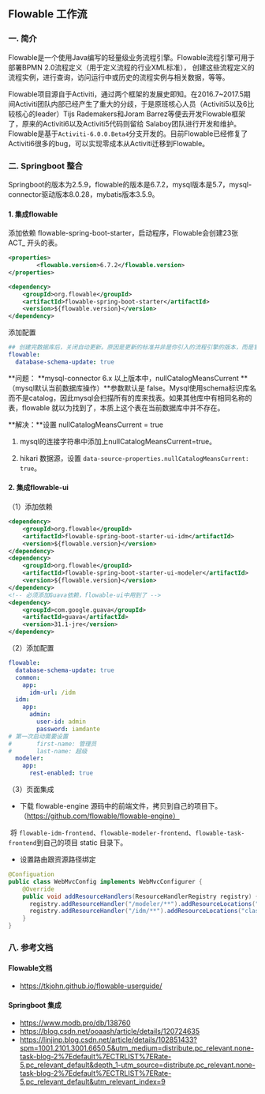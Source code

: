 ## Flowable 工作流

### 一. 简介

Flowable是一个使用Java编写的轻量级业务流程引擎。Flowable流程引擎可用于部署BPMN 2.0流程定义（用于定义流程的行业XML标准）， 创建这些流程定义的流程实例，进行查询，访问运行中或历史的流程实例与相关数据，等等。

Flowable项目源自于Activiti，通过两个框架的发展史即知。在2016.7~2017.5期间Activiti团队内部已经产生了重大的分歧，于是原班核心人员（Activiti5以及6比较核心的leader）Tijs Rademakers和Joram Barrez等便去开发Flowable框架了，原来的Activiti6以及Activiti5代码则留给 Salaboy团队进行开发和维护。Flowable是基于`Activiti-6.0.0.Beta4`分支开发的。目前Flowable已经修复了Activiti6很多的bug，可以实现零成本从Activiti迁移到Flowable。

### 二. Springboot 整合

Springboot的版本为2.5.9，flowable的版本是6.7.2，mysql版本是5.7，mysql-connector驱动版本8.0.28，mybatis版本3.5.9。

#### 1. 集成flowable

添加依赖 flowable-spring-boot-starter，启动程序，Flowable会创建23张 ACT_ 开头的表。

```xml
<properties>
		<flowable.version>6.7.2</flowable.version>
</properties>

<dependency>
    <groupId>org.flowable</groupId>
    <artifactId>flowable-spring-boot-starter</artifactId>
    <version>${flowable.version}</version>
</dependency>
```

添加配置

```yaml
## 创建完数据库后，关闭自动更新。原因是更新的标准并非是你引入的流程引擎的版本，而是官方发布的版本，所以如果一直开启，以后重启之类的可能导致提示版本升级失败，毕竟你的依赖版本并没有升级
flowable:
  database-schema-update: true
```

**问题： **mysql-connector 6.x 以上版本中，nullCatalogMeansCurrent **（mysql默认当前数据库操作）**参数默认是 false。Mysql使用schema标识库名而不是catalog，因此mysql会扫描所有的库来找表。如果其他库中有相同名称的表，flowable 就以为找到了，本质上这个表在当前数据库中并不存在。

**解决：**设置 nullCatalogMeansCurrent = true

1. mysql的连接字符串中添加上nullCatalogMeansCurrent=true。

2. hikari 数据源，设置 `data-source-properties.nullCatalogMeansCurrent: true`。

#### 2. 集成flowable-ui

（1）添加依赖

```xml
<dependency>
    <groupId>org.flowable</groupId>
    <artifactId>flowable-spring-boot-starter-ui-idm</artifactId>
    <version>${flowable.version}</version>
</dependency>
<dependency>
    <groupId>org.flowable</groupId>
    <artifactId>flowable-spring-boot-starter-ui-modeler</artifactId>
    <version>${flowable.version}</version>
</dependency>
<!-- 必须添加Guava依赖，flowable-ui中用到了 -->
<dependency>
    <groupId>com.google.guava</groupId>
    <artifactId>guava</artifactId>
    <version>31.1-jre</version>
</dependency>
```

（2）添加配置

```yaml
flowable:
  database-schema-update: true
  common:
    app:
      idm-url: /idm
  idm:
    app:
      admin:
        user-id: admin
        password: iamdante
# 第一次启动需要设置
#       first-name: 管理员
#       last-name: 超级
  modeler:
    app:
      rest-enabled: true
```

（3）页面集成

- 下载 flowable-engine 源码中的前端文件，拷贝到自己的项目下。（https://github.com/flowable/flowable-engine）

​	    将 `flowable-idm-frontend`、`flowable-modeler-frontend`、`flowable-task-frontend`到自己的项目 static 目录下。

- 设置路由跟资源路径绑定

```java
@Configuation
public class WebMvcConfig implements WebMvcConfigurer {
    @Override
    public void addResourceHandlers(ResourceHandlerRegistry registry) {
      registry.addResourceHandler("/modeler/**").addResourceLocations("classpath:/static/modeler/");
      registry.addResourceHandler("/idm/**").addResourceLocations("classpath:/static/idm/");
    }
}
```



### 八. 参考文档

#### Flowable文档

- https://tkjohn.github.io/flowable-userguide/

#### Springboot 集成

- https://www.modb.pro/db/138760
- https://blog.csdn.net/ooaash/article/details/120724635
- https://linjinp.blog.csdn.net/article/details/102851433?spm=1001.2101.3001.6650.5&utm_medium=distribute.pc_relevant.none-task-blog-2%7Edefault%7ECTRLIST%7ERate-5.pc_relevant_default&depth_1-utm_source=distribute.pc_relevant.none-task-blog-2%7Edefault%7ECTRLIST%7ERate-5.pc_relevant_default&utm_relevant_index=9

